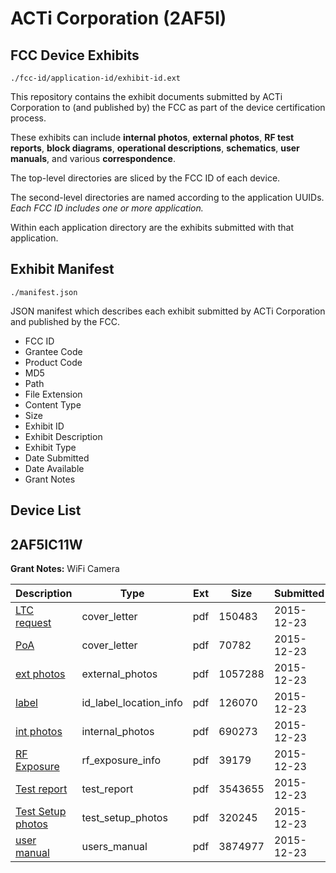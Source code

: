 # ACTi Corporation (2AF5I)
## FCC Device Exhibits

```
./fcc-id/application-id/exhibit-id.ext
```

This repository contains the exhibit documents submitted by ACTi Corporation to (and published by) the FCC as part of the device certification process.

These exhibits can include **internal photos**, **external photos**, **RF test reports**, **block diagrams**, **operational descriptions**, **schematics**, **user manuals**, and various **correspondence**.

The top-level directories are sliced by the FCC ID of each device.

The second-level directories are named according to the application UUIDs. *Each FCC ID includes one or more application.*

Within each application directory are the exhibits submitted with that application. 

## Exhibit Manifest

```
./manifest.json
```

JSON manifest which describes each exhibit submitted by ACTi Corporation and published by the FCC.

- FCC ID
- Grantee Code
- Product Code
- MD5
- Path
- File Extension
- Content Type
- Size
- Exhibit ID
- Exhibit Description
- Exhibit Type
- Date Submitted
- Date Available
- Grant Notes

## Device List
## 2AF5IC11W
**Grant Notes:** WiFi Camera

| Description | Type | Ext | Size | Submitted | Available |
| ----------- | ---- | --- | ---- | --------- | --------- |
| [LTC request](2AF5IC11W/a76586d635d0be6b9f47c8c73f7b6c83/2853808.pdf) | cover_letter | pdf | 150483 | 2015-12-23 | 2015-12-23 |
| [PoA](2AF5IC11W/a76586d635d0be6b9f47c8c73f7b6c83/2853809.pdf) | cover_letter | pdf | 70782 | 2015-12-23 | 2015-12-23 |
| [ext photos](2AF5IC11W/a76586d635d0be6b9f47c8c73f7b6c83/2853810.pdf) | external_photos | pdf | 1057288 | 2015-12-23 | 2015-12-23 |
| [label](2AF5IC11W/a76586d635d0be6b9f47c8c73f7b6c83/2853811.pdf) | id_label_location_info | pdf | 126070 | 2015-12-23 | 2015-12-23 |
| [int photos](2AF5IC11W/a76586d635d0be6b9f47c8c73f7b6c83/2853813.pdf) | internal_photos | pdf | 690273 | 2015-12-23 | 2015-12-23 |
| [RF Exposure](2AF5IC11W/a76586d635d0be6b9f47c8c73f7b6c83/2853814.pdf) | rf_exposure_info | pdf | 39179 | 2015-12-23 | 2015-12-23 |
| [Test report](2AF5IC11W/a76586d635d0be6b9f47c8c73f7b6c83/2853812.pdf) | test_report | pdf | 3543655 | 2015-12-23 | 2015-12-23 |
| [Test Setup photos](2AF5IC11W/a76586d635d0be6b9f47c8c73f7b6c83/2853815.pdf) | test_setup_photos | pdf | 320245 | 2015-12-23 | 2015-12-23 |
| [user manual](2AF5IC11W/a76586d635d0be6b9f47c8c73f7b6c83/2853816.pdf) | users_manual | pdf | 3874977 | 2015-12-23 | 2015-12-23 |
